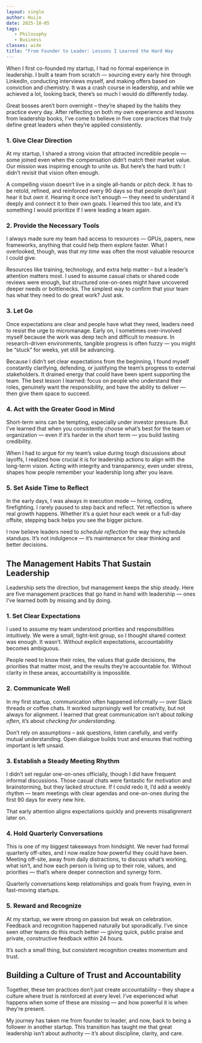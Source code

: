```yaml
---
layout: single  
author: Huijo  
date: 2025-10-05
tags:
   - Philosophy
   - Business
classes: wide  
title: "From Founder to Leader: Lessons I Learned the Hard Way
---
```


When I first co-founded my startup, I had no formal experience in leadership. I built a team from scratch — sourcing every early hire through LinkedIn, conducting interviews myself, and making offers based on conviction and chemistry. It was a crash course in leadership, and while we achieved a lot, looking back, there’s so much I would do differently today.

Great bosses aren’t born overnight – they’re shaped by the habits they practice every day. After reflecting on both my own experience and lessons from leadership books, I’ve come to believe in five core practices that truly define great leaders when they’re applied consistently.

### 1. Give Clear Direction

At my startup, I shared a strong vision that attracted incredible people — some joined even when the compensation didn’t match their market value. Our mission was inspiring enough to unite us. But here’s the hard truth: I didn’t revisit that vision often enough.

A compelling vision doesn’t live in a single all-hands or pitch deck. It has to be retold, refined, and reinforced every 90 days so that people don’t just hear it but *own it*. Hearing it once isn’t enough — they need to understand it deeply and connect it to their own goals. I learned this too late, and it’s something I would prioritize if I were leading a team again.

### 2. Provide the Necessary Tools

I always made sure my team had access to resources — GPUs, papers, new frameworks, anything that could help them explore faster. What I overlooked, though, was that *my time* was often the most valuable resource I could give.

Resources like training, technology, and extra help matter – but a leader’s attention matters most. I used to assume casual chats or shared code reviews were enough, but structured one-on-ones might have uncovered deeper needs or bottlenecks. The simplest way to confirm that your team has what they need to do great work? Just ask.

### 3. Let Go

Once expectations are clear and people have what they need, leaders need to resist the urge to micromanage. Early on, I sometimes over-involved myself because the work was deep tech and difficult to measure. In research-driven environments, tangible progress is often fuzzy — you might be “stuck” for weeks, yet still be advancing.

Because I didn’t set clear expectations from the beginning, I found myself constantly clarifying, defending, or justifying the team’s progress to external stakeholders. It drained energy that could have been spent supporting the team. The best lesson I learned: focus on people who understand their roles, genuinely want the responsibility, and have the ability to deliver — then give them space to succeed.

### 4. Act with the Greater Good in Mind

Short-term wins can be tempting, especially under investor pressure. But I’ve learned that when you consistently choose what’s best for the team or organization — even if it’s harder in the short term — you build lasting credibility.

When I had to argue for my team’s value during tough discussions about layoffs, I realized how crucial it is for leadership actions to align with the long-term vision. Acting with integrity and transparency, even under stress, shapes how people remember your leadership long after you leave.

### 5. Set Aside Time to Reflect

In the early days, I was always in execution mode — hiring, coding, firefighting. I rarely paused to step back and reflect. Yet reflection is where real growth happens. Whether it’s a quiet hour each week or a full-day offsite, stepping back helps you see the bigger picture.

I now believe leaders need to *schedule reflection* the way they schedule standups. It’s not indulgence — it’s maintenance for clear thinking and better decisions.



## The Management Habits That Sustain Leadership

Leadership sets the direction, but management keeps the ship steady. Here are five management practices that go hand in hand with leadership — ones I’ve learned both by missing and by doing.



### 1. Set Clear Expectations

I used to assume my team understood priorities and responsibilities intuitively. We were a small, tight-knit group, so I thought shared context was enough. It wasn’t. Without explicit expectations, accountability becomes ambiguous.

People need to know their roles, the values that guide decisions, the priorities that matter most, and the results they’re accountable for. Without clarity in these areas, accountability is impossible.



### 2. Communicate Well

In my first startup, communication often happened informally — over Slack threads or coffee chats. It worked surprisingly well for creativity, but not always for alignment. I learned that great communication isn’t about *talking often*, it’s about *checking for understanding*.

Don’t rely on assumptions – ask questions, listen carefully, and verify mutual understanding. Open dialogue builds trust and ensures that nothing important is left unsaid.

### 3. Establish a Steady Meeting Rhythm

I didn’t set regular one-on-ones officially, though I did have frequent informal discussions. Those casual chats were fantastic for motivation and brainstorming, but they lacked structure. If I could redo it, I’d add a weekly rhythm — team meetings with clear agendas and one-on-ones during the first 90 days for every new hire.

That early attention aligns expectations quickly and prevents misalignment later on.

### 4. Hold Quarterly Conversations

This is one of my biggest takeaways from hindsight. We never had formal quarterly off-sites, and I now realize how powerful they could have been. Meeting off-site, away from daily distractions, to discuss what’s working, what isn’t, and how each person is living up to their role, values, and priorities — that’s where deeper connection and synergy form.

Quarterly conversations keep relationships and goals from fraying, even in fast-moving startups.

### 5. Reward and Recognize

At my startup, we were strong on passion but weak on celebration. Feedback and recognition happened naturally but sporadically. I’ve since seen other teams do this much better — giving quick, public praise and private, constructive feedback within 24 hours.

It’s such a small thing, but consistent recognition creates momentum and trust.

## Building a Culture of Trust and Accountability

Together, these ten practices don’t just create accountability – they shape a culture where trust is reinforced at every level. I’ve experienced what happens when some of these are missing — and how powerful it is when they’re present.

My journey has taken me from founder to leader, and now, back to being a follower in another startup. This transition has taught me that great leadership isn’t about authority — it’s about discipline, clarity, and care.